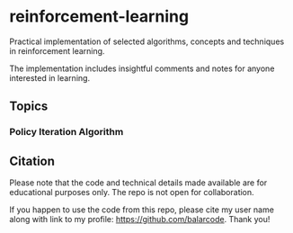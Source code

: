 # reinforcement-learning

Practical implementation of selected algorithms, concepts and techniques in reinforcement learning.

The implementation includes insightful comments and notes for anyone interested in learning.

## Topics

### Policy Iteration Algorithm

## Citation

Please note that the code and technical details made available are for educational purposes only. The repo is not open for collaboration.

If you happen to use the code from this repo, please cite my user name along with link to my profile: https://github.com/balarcode. Thank you!
